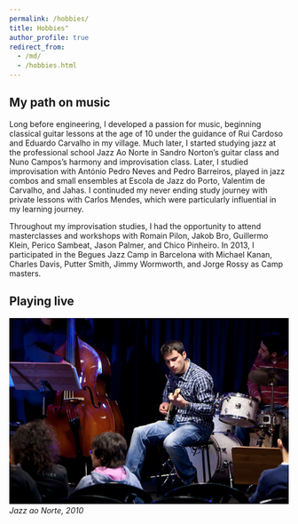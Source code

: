```yaml
---
permalink: /hobbies/
title: Hobbies"
author_profile: true
redirect_from: 
  - /md/
  - /hobbies.html
---
```


## My path on music

Long before engineering, I developed a passion for music, beginning classical guitar lessons at the age of 10 under the guidance of Rui Cardoso and Eduardo Carvalho in my village. Much later, I started studying jazz at the professional school Jazz Ao Norte in Sandro Norton’s guitar class and Nuno Campos’s harmony and improvisation class. Later, I studied improvisation with António Pedro Neves and Pedro Barreiros, played in jazz combos and small ensembles at Escola de Jazz do Porto, Valentim de Carvalho, and Jahas. I continuded my never ending study journey with private lessons with Carlos Mendes, which were particularly influential in my learning journey.

Throughout my improvisation studies, I had the opportunity to attend masterclasses and workshops with Romain Pilon, Jakob Bro, Guillermo Klein, Perico Sambeat, Jason Palmer, and Chico Pinheiro. In 2013, I participated in the Begues Jazz Camp in Barcelona with Michael Kanan, Charles Davis, Putter Smith, Jimmy Wormworth, and Jorge Rossy as Camp masters. 


Playing live
--

![Jazz ao Norte 2010](../images/IMG_6725_c.jpg)
*Jazz ao Norte, 2010*



